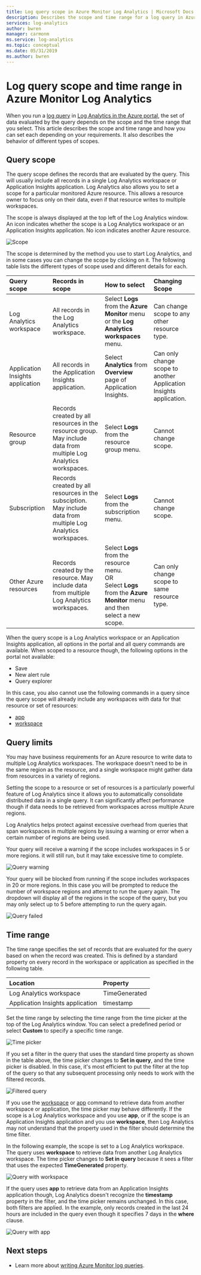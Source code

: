 ```yaml
---
title: Log query scope in Azure Monitor Log Analytics | Microsoft Docs
description: Describes the scope and time range for a log query in Azure Monitor Log Analytics.
services: log-analytics
author: bwren
manager: carmonm
ms.service: log-analytics
ms.topic: conceptual
ms.date: 05/31/2019
ms.author: bwren
---
```


# Log query scope and time range in Azure Monitor Log Analytics
When you run a [log query](log-query-overview.md) in [Log Analytics in the Azure portal](get-started-portal.md), the set of data evaluated by the query depends on the scope and the time range that you select. This article describes the scope and time range and how you can set each depending on your requirements. It also describes the behavior of different types of scopes.


## Query scope
The query scope defines the records that are evaluated by the query. This will usually include all records in a single Log Analytics workspace or Application Insights application. Log Analytics also allows you to set a scope for a particular monitored Azure resource. This allows a resource owner to focus only on their data, even if that resource writes to multiple workspaces.

The scope is always displayed at the top left of the Log Analytics window. An icon indicates whether the scope is a Log Analytics workspace or an Application Insights application. No icon indicates another Azure resource.

![Scope](media/scope/scope.png)

The scope is determined by the method you use to start Log Analytics, and in some cases you can change the scope by clicking on it. The following table lists the different types of scope used and different details for each.

| Query scope | Records in scope | How to select | Changing Scope |
|:---|:---|:---|:---|
| Log Analytics workspace | All records in the Log Analytics workspace. | Select **Logs** from the **Azure Monitor** menu or the **Log Analytics workspaces** menu.  | Can change scope to any other resource type. |
| Application Insights application | All records in the Application Insights application. | Select **Analytics** from **Overview** page of Application Insights. | Can only change scope to another Application Insights application. |
| Resource group | Records created by all resources in the resource group. May include data from multiple Log Analytics workspaces. | Select **Logs** from the resource group menu. | Cannot change scope.|
| Subscription | Records created by all resources in the subsciption. May include data from multiple Log Analytics workspaces. | Select **Logs** from the subscription menu.   | Cannot change scope. |
| Other Azure resources | Records created by the resource. May include data from multiple Log Analytics workspaces.  | Select **Logs** from the resource menu.<br>OR<br>Select **Logs** from the **Azure Monitor** menu and then select a new scope. | Can only change scope to same resource type. |

When the query scope is a Log Analytics workspace or an Application Insights application, all options in the portal and all query commands are available. When scoped to a resource though, the following options in the portal not available:

- Save
- New alert rule
- Query explorer

In this case, you also cannot use the following commands in a query since the query scope will already include any workspaces with data for that resource or set of resources:

- [app](app-expression.md)
- [workspace](workspace-expression.md)
 



## Query limits
You may have business requirements for an Azure resource to write data to multiple Log Analytics workspaces. The workspace doesn't need to be in the same region as the resource, and a single workspace might gather data from resources in a variety of regions.  

Setting the scope to a resource or set of resources is a particularly powerful feature of Log Analytics since it allows you to automatically consolidate distributed data in a single query. It can significantly affect performance though if data needs to be retrieved from workspaces across multiple Azure regions.

Log Analytics helps protect against excessive overhead from queries that span workspaces in multiple regions by issuing a warning or error when a certain number of regions are being used.


Your query will receive a warning if the scope includes workspaces in 5 or more regions. it will still run, but it may take excessive time to complete.

![Query warning](media/scope/query-warning.png)

Your query will be blocked from running if the scope includes workspaces in 20 or more regions. In this case you will be prompted to reduce the number of workspace regions and attempt to run the query again. The dropdown will display all of the regions in the scope of the query, but you may only select up to 5 before attempting to run the query again.

![Query failed](media/scope/query-failed.png)

## Time range
The time range specifies the set of records that are evaluated for the query based on when the record was created. This is defined by a standard property on every record in the workspace or application as specified in the following table.

| Location | Property |
|:---|:---|
| Log Analytics workspace          | TimeGenerated |
| Application Insights application | timestamp     |

Set the time range by selecting the time range from the time picker at the top of the Log Analytics window.  You can select a predefined period or select **Custom** to specify a specific time range.

![Time picker](media/scope/time-picker.png)

If you set a filter in the query that uses the standard time property as shown in the table above, the time picker changes to **Set in query**, and the time picker is disabled. In this case, it's most efficient to put the filter at the top of the query so that any subsequent processing only needs to work with the filtered records.

![Filtered query](media/scope/query-filtered.png)

If you use the [workspace](workspace-expression.md) or [app](app-expression.md) command to retrieve data from another workspace or application, the time picker may behave differently. If the scope is a Log Analytics workspace and you use **app**, or if the scope is an Application Insights application and you use **workspace**, then Log Analytics may not understand that the property used in the filter should determine the time filter.

In the following example, the scope is set to a Log Analytics workspace.  The query uses **workspace** to retrieve data from another Log Analytics workspace. The time picker changes to **Set in query** because it sees a filter that uses the expected **TimeGenerated** property.

![Query with workspace](media/scope/query-workspace.png)

If the query uses **app** to retrieve data from an Application Insights application though, Log Analytics doesn't recognize the **timestamp** property in the filter, and the time picker remains unchanged. In this case, both filters are applied. In the example, only records created in the last 24 hours are included in the query even though it specifies 7 days in the **where** clause.

![Query with app](media/scope/query-app.png)

## Next steps

- Learn more about [writing Azure Monitor log queries](get-started-queries.md).
